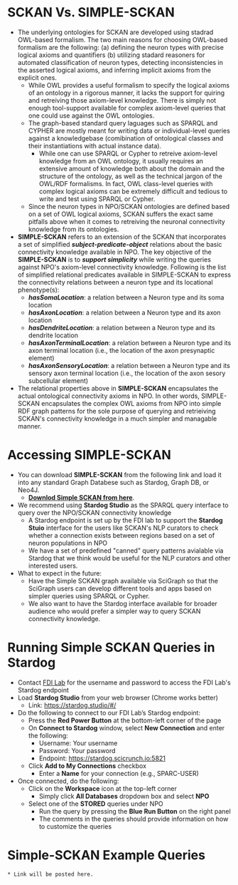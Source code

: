 # SCKAN Vs. SIMPLE-SCKAN
* The underlying ontologies for SCKAN are developed using stadrad OWL-based formalism. The two main reasons for choosing OWL-based formalism are the following: (a) defining the neuron types with precise logical axioms and quantifiers (b) utilizing stadard reasoners for automated classification of  neuron types, detecting inconsistencies in the asserted logical axioms, and inferring implicit axioms from the explicit ones. 
	* While OWL provides a useful formalism to specify the logical axioms of an ontology in a rigorous manner, it lacks the support for quiring and retreiving those axiom-level knowledge. There is simply not enough tool-support available for complex axiom-level queries that one could use against the OWL ontologies. 
	* The graph-based standard query laguages such as SPARQL and CYPHER are mostly meant for writing data or individual-level queries against a knowledgebase (comibination of ontological classes and their instantiations with actual instance data). 
		* While one can use SPARQL or Cypher to retreive axiom-level knowledge from an OWL ontology, it usually requires an extensive amount of knowledge both about the domain and the structure of the ontology, as well as the technical jargon of the OWL/RDF formalisms. In fact, OWL class-level queries with complex logical axioms can be extremely difficult and tedious to write and test using SPARQL or Cypher. 
	* Since the neuron types in NPO/SCKAN ontologies are defined based on a set of OWL logical axioms, SCKAN suffers the exact same pitfalls above when it comes to retreiving the neuronal connectivity knowledge from its ontologies. 
* **SIMPLE-SCKAN** refers to an extension of the SCKAN that incorporates a set of simplified _**subject-predicate-object**_ relations about the basic connectivity knowledge available in NPO. The key objective of the **SIMPLE-SCKAN** is to **_support simplicity_** while writing the queries against NPO's axiom-level connectivity knowledge. Following is the list of simplified relational predicates available in SIMPLE-SCKAN to express the connectivity relations between a neuron type and its locational phenotype(s):
	* _**hasSomaLocation**_: a relation between a Neuron type and its soma location 
	* _**hasAxonLocation**_: a relation between a Neuron type and its axon location  
	* _**hasDendriteLocation**_: a relation between a Neuron type and its dendrite location 
	* _**hasAxonTerminalLocation**_: a relation between a Neuron type and its axon terminal location (i.e., the location of the axon presynaptic element)
	* _**hasAxonSensoryLocation**_: a relation between a Neuron type and its sensory axon terminal location (i.e., the location of the axon sesory subcellular element)
* The relational properties above in **SIMPLE-SCKAN** encapsulates the actual ontological connectivity axioms in NPO. In other words, SIMPLE-SCKAN encapsulates the complex OWL axioms from NPO into simple RDF graph patterns for the sole purpose of querying and retrieiving SCKAN's connectivity knowledge in a much simpler and managable manner.

# Accessing SIMPLE-SCKAN
* You can download **SIMPLE-SCKAN** from the following link and load it into any standard Graph Databese such as Stardog, Graph DB, or Neo4J.
	* [**Downlod Simple SCKAN from here**](https://github.com/SciCrunch/NIF-Ontology/releases/download/sckan-2022-08-pre-2/sckan-npo-simple.ttl).
* We recommend using **Stardog Studio** as the SPARQL query interface to query over the NPO/SCKAN connectivity knowledge
    * A Stardog endpoint is set up by the FDI lab to support the **Stardog Stuio** interface for the users like SCKAN's NLP curators to check whether a connection exists between regions based on a set of neuron populations in NPO
    * We have a set of predefined "canned" query patterns avialable via Stardog that we think would be useful for the NLP curators and other interested users.
* What to expect in the future:
    * Have the Simple SCKAN graph available via SciGraph so that the SciGraph users can develop different tools and apps based on simpler queries using SPARQL or Cypher.
    * We also want to have the Stardog interface available for broader audience who would prefer a simpler way to query SCKAN connectivity knowledge.


# Running Simple SCKAN Queries in Stardog

*	Contact [FDI Lab](https://www.fdilab.org/contact) for the username and password to access the FDI Lab's Stardog endpoint
*	Load **Stardog Studio** from your web browser (Chrome works better)
    * Link: https://stardog.studio/#/
*	Do the following to connect to our FDI Lab’s Stardog endpoint:
	* Press the **Red Power Button** at the bottom-left corner of the page
	* On **Connect to Stardog** window, select **New Connection** and enter the following: 
		* Username: Your username
		*	Password: Your password
		*	Endpoint: https://stardog.scicrunch.io:5821
	*	Click **Add to My Connections** checkbox 
		*	Enter a **Name** for your connection (e.g., SPARC-USER)
*	Once connected, do the following:
	*	Click on the **Workspace** icon at the top-left corner
		*	Simply click **All Databases** dropdown box and select **NPO**
	* Select one of the **STORED** queries under NPO
		*	Run the query by pressing the **Blue Run Button** on the right panel
		* The comments in the queries should provide information on how to customize the queries

# **Simple-SCKAN** Example Queries
	* Link will be posted here.
